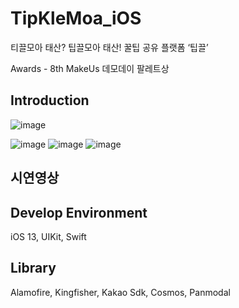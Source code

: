 # TipKleMoa_iOS

티끌모아 태산? 팁끌모아 태산! 꿀팁 공유 플랫폼 ‘팁끌’

Awards - 8th MakeUs 데모데이 팔레트상

## Introduction
![image](https://user-images.githubusercontent.com/37764504/129726010-3ba3d417-9789-426e-bf73-cf7116619dbd.png)

![image](https://user-images.githubusercontent.com/37764504/129726081-51710691-eef6-43f5-bedd-ffbc1e990859.png)
![image](https://user-images.githubusercontent.com/37764504/129726117-edd6a925-252c-4825-ba24-794aa6c6ec07.png)
![image](https://user-images.githubusercontent.com/37764504/129726123-58bc395f-e53a-4202-8c77-8499c6d4a283.png)


## 시연영상


## Develop Environment
iOS 13, UIKit, Swift

## Library
Alamofire, Kingfisher, Kakao Sdk, Cosmos, Panmodal
